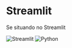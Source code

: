 # Streamlit
Se situando no Streamlit

![Streamlit](https://img.shields.io/badge/Streamlit-FF4B4B?logo=streamlit&logoColor=ffffff&style=for-the-badge)
![Python](https://img.shields.io/badge/Python-3776AB?logo=python&logoColor=ffffff&style=for-the-badge)

